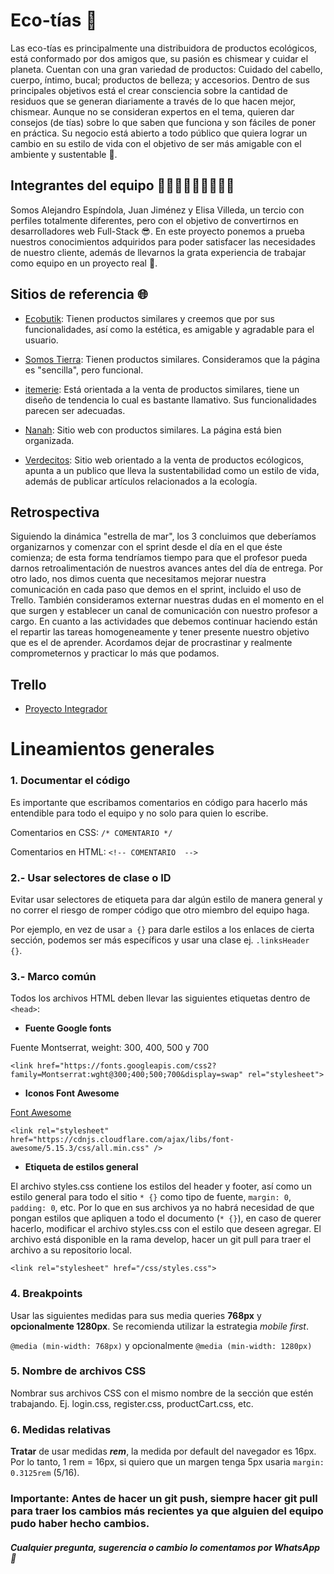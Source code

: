 
# Eco-tías 🌱
Las eco-tías es principalmente una distribuidora de productos ecológicos, está conformado por dos amigos que, su pasión es chismear y cuidar el planeta. Cuentan con una gran variedad de productos: Cuidado del cabello, cuerpo, íntimo, bucal; productos de belleza; y accesorios.
Dentro de sus principales objetivos está el crear consciencia sobre la cantidad de residuos que se generan diariamente a través de lo que hacen mejor, chismear.
Aunque no se consideran expertos en el tema, quieren dar consejos (de tías) sobre lo que saben que funciona y son fáciles de poner en práctica.
Su negocio está abierto a todo público que quiera lograr un cambio en su estilo de vida con el objetivo de ser más amigable con el ambiente y sustentable 🌳.

## Integrantes del equipo 👨🏼‍💻👨🏼‍💻👩🏼‍💻
Somos Alejandro Espíndola, Juan Jiménez y Elisa Villeda, un tercio con perfiles totalmente diferentes, pero con el objetivo de convertirnos en desarrolladores web Full-Stack 😎. En este proyecto ponemos a prueba nuestros conocimientos adquiridos para poder satisfacer las necesidades de nuestro cliente, además de llevarnos la grata experiencia de trabajar como equipo en un proyecto real 🤠.

## Sitios de referencia 🌐
- [Ecobutik](https://www.ecobutik.com/ "Ecobutik"): Tienen productos similares y creemos que por sus funcionalidades, así como la estética, es amigable y agradable para el usuario.

- [Somos Tierra](https://www.somostierra.com.mx/shop "Somos Tierra"): Tienen productos similares. Consideramos que la página es "sencilla", pero funcional.

- [itemerie](https://itemerie.com/ "itemerie"): Está orientada a la venta de productos similares, tiene un diseño de tendencia lo cual es bastante llamativo. Sus funcionalidades parecen ser adecuadas.

- [Nanah](https://nanah.mx/ "Nanah"): Sitio web con productos similares. La página está bien organizada.

- [Verdecitos](https://verdecitos.mx/ "Verdecitos"): Sitio web orientado a la venta de productos ecólogicos, apunta a un publico que lleva la sustentabilidad como un estilo de vida, además de publicar artículos relacionados a la ecología.

## Retrospectiva

Siguiendo la dinámica "estrella de mar", los 3 concluimos que deberíamos organizarnos y comenzar con el sprint desde el día en el que éste comienza; de esta forma tendríamos tiempo para que el profesor pueda darnos retroalimentación de nuestros avances antes del día de entrega. Por otro lado, nos dimos cuenta que necesitamos mejorar nuestra comunicación en cada paso que demos en el sprint, incluido el uso de Trello. También consideramos externar nuestras dudas en el momento en el que surgen y establecer un canal de comunicación con nuestro profesor a cargo. 
En cuanto a las actividades que debemos continuar haciendo están el repartir las tareas homogeneamente y tener presente nuestro objetivo que es el de aprender.
Acordamos dejar de procrastinar y realmente comprometernos y practicar lo más que podamos. 

## Trello

- [Proyecto Integrador](https://trello.com/b/s7m1O6XI/proyecto-integrador-e9/ "Proyecto Integrador")

# Lineamientos generales
### 1. Documentar el código
Es importante que escribamos comentarios en código para hacerlo más entendible para todo el equipo y no solo para quien lo escribe.

Comentarios en CSS: `/* COMENTARIO */`

Comentarios en HTML: `<!-- COMENTARIO  -->`

### 2.- Usar selectores de clase o ID
Evitar usar selectores de etiqueta para dar algún estilo de manera general y no correr el riesgo de romper código que otro miembro del equipo haga.

Por ejemplo, en vez de usar `a {}` para darle estilos a los enlaces de cierta sección, podemos ser más específicos y usar una clase ej. `.linksHeader {}`.

### 3.- Marco común

Todos los archivos HTML deben llevar las siguientes etiquetas dentro de `<head>`:

-  **Fuente Google fonts**

Fuente Montserrat, weight: 300, 400, 500 y 700

`<link href="https://fonts.googleapis.com/css2?family=Montserrat:wght@300;400;500;700&display=swap" rel="stylesheet">`

- **Iconos Font Awesome**

[Font Awesome](https://fontawesome.com)

`<link rel="stylesheet" href="https://cdnjs.cloudflare.com/ajax/libs/font-awesome/5.15.3/css/all.min.css" />`

- **Etiqueta de estilos general** 

El archivo styles.css contiene los estilos del header y footer, así como un estilo general para todo el sitio  `* {}` como tipo de fuente, `margin: 0`, `padding: 0`, etc. Por lo que en sus archivos ya no habrá necesidad de que pongan estilos que apliquen a todo el documento (`* {}`), en caso de querer hacerlo, modificar el archivo styles.css con el estilo que deseen agregar.
El archivo  está disponible en la rama develop, hacer un git pull para traer el archivo a su repositorio local.

`<link rel="stylesheet" href="/css/styles.css">`

### 4. Breakpoints
Usar las siguientes medidas para sus media queries **768px** y **opcionalmente 1280px**. Se recomienda utilizar la estrategia _mobile first_.

`@media (min-width: 768px)` y opcionalmente ``@media (min-width: 1280px)``

### 5. Nombre de archivos CSS
Nombrar sus archivos CSS con el mismo nombre de la sección que estén trabajando. Ej. login.css, register.css, productCart.css, etc.

### 6. Medidas relativas

**Tratar** de usar medidas **_rem_**, la medida por default del navegador es 16px. Por lo tanto, 1 rem = 16px, si quiero que un margen tenga 5px usaria `margin: 0.3125rem` (5/16).

### Importante: Antes de hacer un git push, siempre hacer git pull para traer los cambios más recientes ya que alguien del equipo pudo haber hecho cambios.

##### Cualquier pregunta, sugerencia o cambio lo comentamos por WhatsApp 🤠


